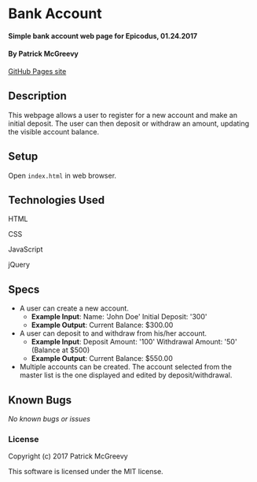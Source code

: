 # Bank Account

#### Simple bank account web page for Epicodus, 01.24.2017

#### By Patrick McGreevy

[GitHub Pages site](https://ptown-epicodus.github.io/bank-account/)


## Description

This webpage allows a user to register for a new account and make an initial deposit. The user can then deposit or withdraw an amount, updating the visible account balance.

## Setup

Open `index.html` in web browser.

## Technologies Used

HTML

CSS

JavaScript

jQuery

## Specs

* A user can create a new account.
  * **Example Input**: Name: 'John Doe' Initial Deposit: '300'
  * **Example Output**: Current Balance: $300.00
* A user can deposit to and withdraw from his/her account.
  * **Example Input**: Deposit Amount: '100' Withdrawal Amount: '50' (Balance at $500)
  * **Example Output**: Current Balance: $550.00
* Multiple accounts can be created. The account selected from the master list is the one displayed and edited by deposit/withdrawal.

## Known Bugs

_No known bugs or issues_

### License

Copyright (c) 2017 Patrick McGreevy

This software is licensed under the MIT license.

